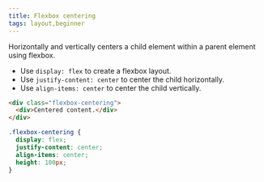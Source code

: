 ```yaml
---
title: Flexbox centering
tags: layout,beginner
---
```


Horizontally and vertically centers a child element within a parent element using flexbox.

- Use `display: flex` to create a flexbox layout.
- Use `justify-content: center` to center the child horizontally.
- Use `align-items: center` to center the child vertically.

```html
<div class="flexbox-centering">
  <div>Centered content.</div>
</div>
```

```css
.flexbox-centering {
  display: flex;
  justify-content: center;
  align-items: center;
  height: 100px;
}
```
